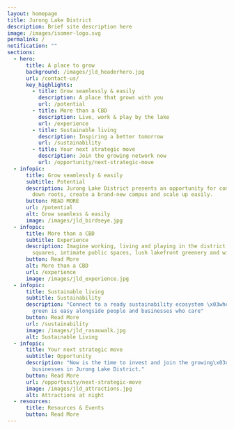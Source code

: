 ```yaml
---
layout: homepage
title: Jurong Lake District
description: Brief site description here
image: /images/isomer-logo.svg
permalink: /
notification: ""
sections:
  - hero:
      title: A place to grow
      background: /images/jld_headerhero.jpg
      url: /contact-us/
      key_highlights:
        - title: Grow seamlessly & easily
          description: A place that grows with you
          url: /potential
        - title: More than a CBD
          description: Live, work & play by the lake
          url: /experience
        - title: Sustainable living
          description: Inspiring a better tomorrow
          url: /sustainability
        - title: Your next strategic move
          description: Join the growing network now
          url: /opportunity/next-strategic-move
  - infopic:
      title: Grow seamlessly & easily
      subtitle: Potential
      description: Jurong Lake District presents an opportunity for companies to put
        down roots, create a brand-new campus and scale up easily.
      button: READ MORE
      url: /potential
      alt: Grow seamless & easily
      image: /images/jld_birdseye.jpg
  - infopic:
      title: More than a CBD
      subtitle: Experience
      description: Imagine working, living and playing in the district with familiar
        squares, intimate public spaces, lush lakefront greenery and wildlife.
      button: Read More
      alt: More than a CBD
      url: /experience
      image: /images/jld_experience.jpg
  - infopic:
      title: Sustainable living
      subtitle: Sustainability
      description: "Connect to a ready sustainability ecosystem \x03where choosing
        green is easy alongside people and businesses who care"
      button: Read More
      url: /sustainability
      image: /images/jld_rasauwalk.jpg
      alt: Sustainable Living
  - infopic:
      title: Your next strategic move
      subtitle: Opportunity
      description: "Now is the time to invest and join the growing\x03network of
        businesses in Jurong Lake District."
      button: Read More
      url: /opportunity/next-strategic-move
      image: /images/jld_attractions.jpg
      alt: Attractions at night
  - resources:
      title: Resources & Events
      button: Read More
---
```


